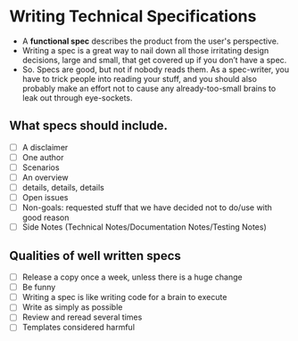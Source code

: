 # Writing Technical Specifications

-   A **functional spec** describes the product from the user's perspective.
-   Writing a spec is a great way to nail down all those irritating design decisions, large and small, that get covered up if you don’t have a spec.
-   So. Specs are good, but not if nobody reads them. As a spec-writer, you have to trick people into reading your stuff, and you should also probably make an effort not to cause any already-too-small brains to leak out through eye-sockets.

## What specs should include.

-   [ ] A disclaimer
-   [ ] One author
-   [ ] Scenarios
-   [ ] An overview
-   [ ] details, details, details
-   [ ] Open issues
-   [ ] Non-goals: requested stuff that we have decided not to do/use with good reason
-   [ ] Side Notes (Technical Notes/Documentation Notes/Testing Notes)

## Qualities of well written specs

-   [ ]  Release a copy once a week, unless there is a huge change
-   [ ]  Be funny
-   [ ]  Writing a spec is like writing code for a brain to execute
-   [ ]  Write as simply as possible
-   [ ]  Review and reread several times
-   [ ]  Templates considered harmful
